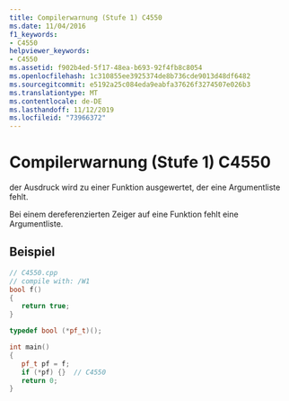 ```yaml
---
title: Compilerwarnung (Stufe 1) C4550
ms.date: 11/04/2016
f1_keywords:
- C4550
helpviewer_keywords:
- C4550
ms.assetid: f902b4ed-5f17-48ea-b693-92f4fb8c8054
ms.openlocfilehash: 1c310855ee3925374de8b736cde9013d48df6482
ms.sourcegitcommit: e5192a25c084eda9eabfa37626f3274507e026b3
ms.translationtype: MT
ms.contentlocale: de-DE
ms.lasthandoff: 11/12/2019
ms.locfileid: "73966372"
---
```

# <a name="compiler-warning-level-1-c4550"></a>Compilerwarnung (Stufe 1) C4550

der Ausdruck wird zu einer Funktion ausgewertet, der eine Argumentliste fehlt.

Bei einem dereferenzierten Zeiger auf eine Funktion fehlt eine Argumentliste.

## <a name="example"></a>Beispiel

```cpp
// C4550.cpp
// compile with: /W1
bool f()
{
   return true;
}

typedef bool (*pf_t)();

int main()
{
   pf_t pf = f;
   if (*pf) {}  // C4550
   return 0;
}
```